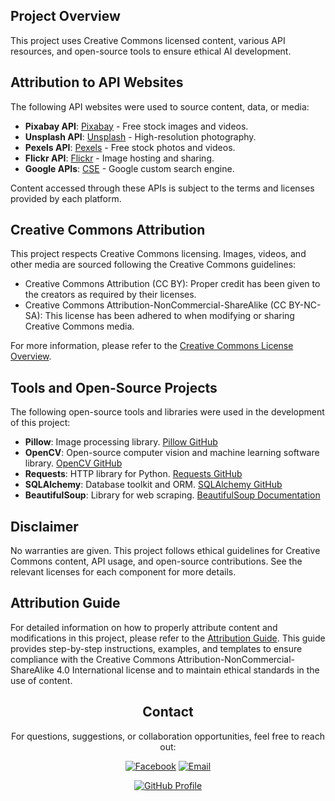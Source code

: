 ## Project Overview

This project uses Creative Commons licensed content, various API resources, and open-source tools to ensure ethical AI development.

## Attribution to API Websites

The following API websites were used to source content, data, or media:

- **Pixabay API**: [Pixabay](https://pixabay.com/api/docs/) - Free stock images and videos.
- **Unsplash API**: [Unsplash](https://unsplash.com/developers) - High-resolution photography.
- **Pexels API**: [Pexels](https://www.pexels.com/api/) - Free stock photos and videos.
- **Flickr API**: [Flickr](https://www.flickr.com/services/api/) - Image hosting and sharing.
- **Google APIs**: [CSE](https://programmablesearchengine.google.com/about/) - Google custom search engine.

Content accessed through these APIs is subject to the terms and licenses provided by each platform.

## Creative Commons Attribution

This project respects Creative Commons licensing. Images, videos, and other media are sourced following the Creative Commons guidelines:

- Creative Commons Attribution (CC BY): Proper credit has been given to the creators as required by their licenses.
- Creative Commons Attribution-NonCommercial-ShareAlike (CC BY-NC-SA): This license has been adhered to when modifying or sharing Creative Commons media.

For more information, please refer to the [Creative Commons License Overview](https://creativecommons.org/licenses/).

## Tools and Open-Source Projects

The following open-source tools and libraries were used in the development of this project:

- **Pillow**: Image processing library. [Pillow GitHub](https://github.com/python-pillow/Pillow)
- **OpenCV**: Open-source computer vision and machine learning software library. [OpenCV GitHub](https://github.com/opencv/opencv)
- **Requests**: HTTP library for Python. [Requests GitHub](https://github.com/psf/requests)
- **SQLAlchemy**: Database toolkit and ORM. [SQLAlchemy GitHub](https://github.com/sqlalchemy/sqlalchemy)
- **BeautifulSoup**: Library for web scraping. [BeautifulSoup Documentation](https://www.crummy.com/software/BeautifulSoup/bs4/doc/)

## Disclaimer

No warranties are given. This project follows ethical guidelines for Creative Commons content, API usage, and open-source contributions. See the relevant licenses for each component for more details.

## Attribution Guide

For detailed information on how to properly attribute content and modifications in this project, please refer to the [Attribution Guide](https://github.com/M1ck4/MichaelAngel.io/blob/main/docs/Attributing_Guide.md). This guide provides step-by-step instructions, examples, and templates to ensure compliance with the Creative Commons Attribution-NonCommercial-ShareAlike 4.0 International license and to maintain ethical standards in the use of content.

<div align="center">

## Contact

For questions, suggestions, or collaboration opportunities, feel free to reach out:

[![Facebook](https://img.shields.io/badge/Facebook-4267B2?logo=facebook&logoColor=white&style=for-the-badge)](https://www.facebook.com/profile.php?id=61566307182551)  [![Email](https://img.shields.io/badge/Email-Contact%20Us-blue?style=for-the-badge&logo=gmail&logoColor=white)](mailto:michaelangelo_io@protonmail.com)  

[![GitHub Profile](https://img.shields.io/badge/GitHub-Profile-181717?logo=github&logoColor=white&style=for-the-badge)](https://github.com/M1ck4)

</div>
